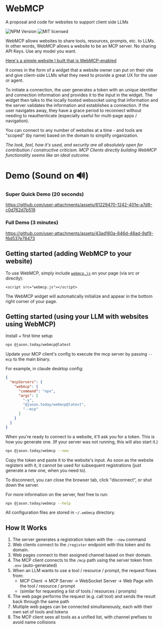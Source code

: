 # WebMCP

A proposal and code for websites to support client side LLMs

![NPM Version](https://img.shields.io/npm/v/%40jason.today%2Fwebmcp) ![MIT licensed](https://img.shields.io/npm/l/%40jason.today%2Fwebmcp)

WebMCP allows websites to share tools, resources, prompts, etc. to LLMs. In other words, WebMCP allows a website to be  an MCP server. No sharing API Keys. Use any model you want.

[Here's a simple website I built that is WebMCP-enabled](https://webmcp.jason.today)

It comes in the form of a widget that a website owner can put on their site and give client-side LLMs what they need to provide a great UX for the user or agent.

To initiate a connection, the user generates a token with an unique identifier and connection information and provides it to the input in the widget. The widget then talks to the locally hosted websocket using that information and the server validates the information and establishes a connection. If the user navigates away, they have a grace period to reconnect without needing to reauthenticate (especially useful for multi-page apps / navigation).

You can connect to any number of websites at a time - and tools are "scoped" (by name) based on the domain to simplify organization.

_The look, feel, how it's used, and security are all absolutely open for contribution / constructive criticism. MCP Clients directly building WebMCP functionality seems like an ideal outcome._

# Demo (Sound on 🔊)

### Super Quick Demo (20 seconds)

https://github.com/user-attachments/assets/61229470-1242-401e-a7d9-c0d762d7b519


### Full Demo (3 minutes)

https://github.com/user-attachments/assets/43ad160a-846d-48ad-9af9-f6d537e78473


## Getting started (adding WebMCP to your website)

To use WebMCP, simply include [`webmcp.js`](https://github.com/jasonjmcghee/WebMCP/releases) on your page (via src or directly):

```
<script src="webmcp.js"></script>
```

The WebMCP widget will automatically initialize and appear in the bottom right corner of your page.


## Getting started (using your LLM with websites using WebMCP)

Install + first time setup

```bash
npx @jason.today/webmcp@latest
```

Update your MCP client's config to execute the mcp server by passing `--mcp` to the main binary.

For example, in claude desktop config:

```json
{
  "mcpServers": {
    "webmcp": {
      "command": "npx",
      "args": [
        "-y",
        "@jason.today/webmcp@latest",
        "--mcp"
      ]
    }
  }
}
```

When you're ready to connect to a website, it'll ask you for a token. This is how you generate one.
(If your server was not running, this will also start it.)

```bash
npx @jason.today/webmcp --new
```

Copy the token and paste it to the website's input. As soon as the website registers with it, it cannot be used for subsequent registrations (just generate a new one, when you need to).

To disconnect, you can close the browser tab, click "disconnect", or shut down the server.

For more information on the server, feel free to run:

```bash
npx @jason.today/webmcp --help
```

All configuration files are stored in `~/.webmcp` directory.

## How It Works

1. The server generates a registration token with the `--new` command
2. Web clients connect to the `/register` endpoint with this token and its domain.
3. Web pages connect to their assigned channel based on their domain.
4. The MCP client connects to the `/mcp` path using the server token from `.env` (auto-generated)
5. When an LLM wants to use a tool / resource / prompt, the request flows from:
   - MCP Client → MCP Server → WebSocket Server → Web Page with the tool / resource / prompt
   - (similar for requesting a list of tools / resources / prompts)
6. The web page performs the request (e.g. call tool) and sends the result back through the same path
7. Multiple web pages can be connected simultaneously, each with their own set of tools and tokens
8. The MCP client sees all tools as a unified list, with channel prefixes to avoid name collisions
